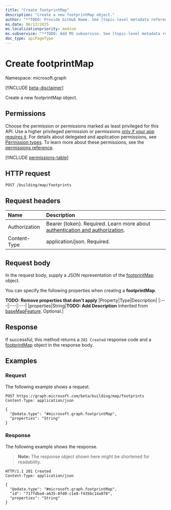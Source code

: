 ```yaml
---
title: "Create footprintMap"
description: "Create a new footprintMap object."
author: "**TODO: Provide GitHub Name. See [topic-level metadata reference](https://eng.ms/docs/products/microsoft-graph-service/microsoft-graph/document-apis/metadata)**"
ms.date: 06/12/2025
ms.localizationpriority: medium
ms.subservice: "**TODO: Add MS subservice. See [topic-level metadata reference](https://eng.ms/docs/products/microsoft-graph-service/microsoft-graph/document-apis/metadata)**"
doc_type: apiPageType
---
```


# Create footprintMap

Namespace: microsoft.graph

[!INCLUDE [beta-disclaimer](../../includes/beta-disclaimer.md)]

Create a new footprintMap object.

## Permissions

Choose the permission or permissions marked as least privileged for this API. Use a higher privileged permission or permissions [only if your app requires it](/graph/permissions-overview#best-practices-for-using-microsoft-graph-permissions). For details about delegated and application permissions, see [Permission types](/graph/permissions-overview#permission-types). To learn more about these permissions, see the [permissions reference](/graph/permissions-reference).

<!-- {
  "blockType": "permissions",
  "name": "buildingmap-post-footprints-permissions"
}
-->
[!INCLUDE [permissions-table](../includes/permissions/buildingmap-post-footprints-permissions.md)]

## HTTP request

<!-- {
  "blockType": "ignored"
}
-->
``` http
POST /building/map/footprints
```

## Request headers

|Name|Description|
|:---|:---|
|Authorization|Bearer {token}. Required. Learn more about [authentication and authorization](/graph/auth/auth-concepts).|
|Content-Type|application/json. Required.|

## Request body

In the request body, supply a JSON representation of the [footprintMap](../resources/footprintmap.md) object.

You can specify the following properties when creating a **footprintMap**.

**TODO: Remove properties that don't apply**
|Property|Type|Description|
|:---|:---|:---|
|properties|String|**TODO: Add Description** Inherited from [baseMapFeature](../resources/basemapfeature.md). Optional.|



## Response

If successful, this method returns a `201 Created` response code and a [footprintMap](../resources/footprintmap.md) object in the response body.

## Examples

### Request

The following example shows a request.
<!-- {
  "blockType": "request",
  "name": "create_footprintmap_from_"
}
-->
``` http
POST https://graph.microsoft.com/beta/building/map/footprints
Content-Type: application/json

{
  "@odata.type": "#microsoft.graph.footprintMap",
  "properties": "String"
}
```


### Response

The following example shows the response.
>**Note:** The response object shown here might be shortened for readability.
<!-- {
  "blockType": "response",
  "truncated": true,
  "@odata.type": "microsoft.graph.footprintMap"
}
-->
``` http
HTTP/1.1 201 Created
Content-Type: application/json

{
  "@odata.type": "#microsoft.graph.footprintMap",
  "id": "717fdba4-a635-8fd0-c1e8-f435bc14a878",
  "properties": "String"
}
```

